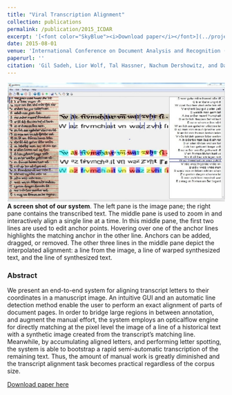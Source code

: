 ```yaml
---
title: "Viral Transcription Alignment"
collection: publications
permalink: /publication/2015_ICDAR
excerpt: '[<font color="SkyBlue"><i>Download paper</i></font>](../projects/viralta/ICDAR2015_viralta.pdf)'
date: 2015-08-01
venue: 'International Conference on Document Analysis and Recognition (ICDAR), Nancy, France'
paperurl: ''
citation: 'Gil Sadeh, Lior Wolf, Tal Hassner, Nachum Dershowitz, and Daniel Stokl Ben-Ezra. <i>Viral Transcription Alignment.</i> International Conference on Document Analysis and Recognition (ICDAR), Nancy, France, 2015. '
---
```


<img src='../projects/viralta/teaser.jpg'><br/>
<b>A screen shot of our system</b>. The left pane is the image pane; the right pane contains the transcribed text. The middle pane is used to zoom in and interactively align a single line at a time. In this middle pane, the first two lines are used to edit anchor points.
Hovering over one of the anchor lines highlights the matching anchor in the other line. Anchors can be added, dragged, or removed. The other three lines in the middle pane depict the interpolated alignment: a line from the image, a line of warped synthesized text, and the line of synthesized text. 

### Abstract
We present an end-to-end system for aligning transcript letters to their coordinates in a manuscript image. An intuitive GUI and an automatic line detection method enable the user to perform an exact alignment of parts of document pages. In order to bridge large regions in between annotation, and augment the manual effort, the system employs an opticalflow engine for directly matching at the pixel level the image of a line of a historical text with a synthetic image created from the transcript’s matching line. Meanwhile, by accumulating aligned letters, and performing letter spotting, the system is able to bootstrap a rapid semi-automatic transcription of the remaining text. Thus, the amount of manual work is greatly diminished and the transcript alignment task becomes practical regardless of the corpus size.


[Download paper here](../projects/viralta/ICDAR2015_viralta.pdf)
